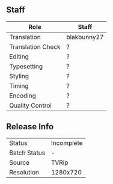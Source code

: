 ## Staff

| Role              | Staff                               |
|-------------------|-------------------------------------|
| Translation       | blakbunny27                         |
| Translation Check | ?                                   |
| Editing           | ?                                   |
| Typesetting       | ?                                   |
| Styling           | ?                                   |
| Timing            | ?                                   |
| Encoding          | ?                                   |
| Quality Control   | ?                                   |

## Release Info

|              |            |
|--------------|------------|
| Status       | Incomplete |
| Batch Status | -          |
| Source       | TVRip      |
| Resolution   | 1280x720   |

